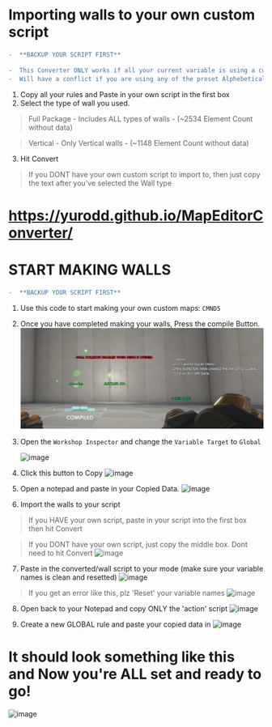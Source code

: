 # Importing walls to your own custom script

```diff
-  **BACKUP YOUR SCRIPT FIRST**
```

```diff
-  This Converter ONLY works if all your current variable is using a custom Name. 
-  Will have a conflict if you are using any of the preset Alphebetical variable names from A - Q.
```
1. Copy all your rules and Paste in your own script in the first box
2. Select the type of wall you used.
> Full Package - Includes ALL types of walls - (~2534 Element Count without data)

> Vertical - Only Vertical walls - (~1148 Element Count without data)
3. Hit Convert

> If you DONT have your own custom script to import to, then just copy the text after you've selected the Wall type

# https://yurodd.github.io/MapEditorConverter/


# START MAKING WALLS

```diff
-  **BACKUP YOUR SCRIPT FIRST**
```

1. Use this code to start making your own custom maps: `CMND5`

2. Once you have completed making your walls, Press the compile Button.
![Image](https://raw.githubusercontent.com/Yurodd/MapEditorConverter/master/images/image.png)

3. Open the `Workshop Inspector` and change the `Variable Target` to `Global`

      ![image](https://user-images.githubusercontent.com/68025396/89090709-b125d300-d372-11ea-9044-1ae40e4c30ab.png)


4. Click this button to Copy
![image](https://user-images.githubusercontent.com/68025396/89090725-d1ee2880-d372-11ea-8ba6-7cb4cfb8110e.png)

5. Open a notepad and paste in your Copied Data.
![image](https://user-images.githubusercontent.com/68025396/89090802-3b6e3700-d373-11ea-8093-4ef915fc2817.png)

6. Import the walls to your script
>  If you HAVE your own script, paste in your script into the first box then hit Convert

>  If you DONT have your own script, just copy the middle box. Dont need to hit Convert
![image](https://user-images.githubusercontent.com/68025396/90845122-72f94f00-e333-11ea-84f8-3dcf700c276a.png)


7. Paste in the converted/wall script to your mode (make sure your variable names is clean and resetted)
![image](https://user-images.githubusercontent.com/68025396/89091082-c69bfc80-d374-11ea-925f-5711ba178f25.png)


>If you get an error like this, plz 'Reset' your variable names
![image](https://user-images.githubusercontent.com/68025396/89090930-03b3bf00-d374-11ea-8689-66aa36c02844.png)

8. Open back to your Notepad and copy ONLY the 'action' script
![image](https://user-images.githubusercontent.com/68025396/89091165-66598a80-d375-11ea-9bb7-a02abf1bdb73.png)

9. Create a new GLOBAL rule and paste your copied data in
![image](https://user-images.githubusercontent.com/68025396/89091234-f7c8fc80-d375-11ea-9120-50abd0d35d05.png)


# It should look something like this and Now you're ALL set and ready to go!
![image](https://user-images.githubusercontent.com/68025396/90845612-61647700-e334-11ea-8414-be244417f198.png)


